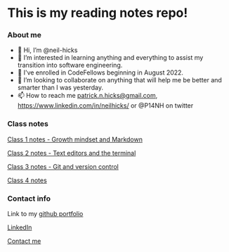 # This is my reading notes repo!
### About me

- 👋 Hi, I’m @neil-hicks
- 👀 I’m interested in learning anything and everything to assist my transition into software engineering.
- 🌱 I've enrolled in CodeFellows beginning in August 2022.
- 💞️ I’m looking to collaborate on anything that will help me be better and smarter than I was yesterday.
- 📫 How to reach me patrick.n.hicks@gmail.com, https://www.linkedin.com/in/neilhicks/ or @P14NH on twitter

### Class notes

[Class 1 notes - Growth mindset and Markdown](class1.md)

[Class 2 notes - Text editors and the terminal](class2.md)

[Class 3 notes - Git and version control](class3.md)

[Class 4 notes](class4.md)

### Contact info

Link to my [github portfolio](https://github.com/neil-hicks)

[LinkedIn](https://www.linkedin.com/in/neilhicks)

[Contact me](mailto:patrick.n.hicks@gmail.com)





